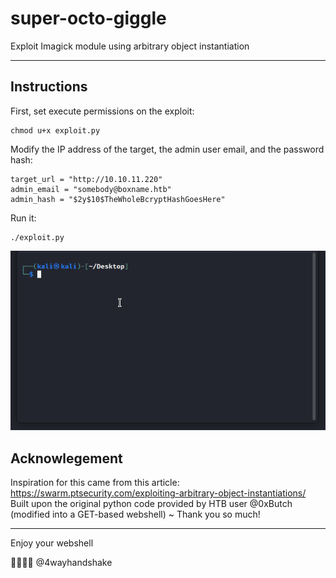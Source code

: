 # super-octo-giggle
Exploit Imagick module using arbitrary object instantiation

---

## Instructions

First, set execute permissions on the exploit:

```
chmod u+x exploit.py
```

Modify the IP address of the target, the admin user email, and the password hash:

```
target_url = "http://10.10.11.220"
admin_email = "somebody@boxname.htb" 
admin_hash = "$2y$10$TheWholeBcryptHashGoesHere"
```

Run it:

```
./exploit.py
```



![screenshot](screenshot.gif)


## Acknowlegement

Inspiration for this came from this article: https://swarm.ptsecurity.com/exploiting-arbitrary-object-instantiations/
Built upon the original python code provided by HTB user @0xButch (modified into a GET-based webshell) ~ Thank you so much!

---

Enjoy your webshell

 :handshake::handshake::handshake::handshake:
@4wayhandshake

